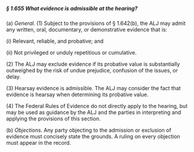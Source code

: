 ##### § 1.655 What evidence is admissible at the hearing? #####

(a) *General.* (1) Subject to the provisions of § 1.642(b), the ALJ may admit any written, oral, documentary, or demonstrative evidence that is:

(i) Relevant, reliable, and probative; and

(ii) Not privileged or unduly repetitious or cumulative.

(2) The ALJ may exclude evidence if its probative value is substantially outweighed by the risk of undue prejudice, confusion of the issues, or delay.

(3) Hearsay evidence is admissible. The ALJ may consider the fact that evidence is hearsay when determining its probative value.

(4) The Federal Rules of Evidence do not directly apply to the hearing, but may be used as guidance by the ALJ and the parties in interpreting and applying the provisions of this section.

(b) *Objections.* Any party objecting to the admission or exclusion of evidence must concisely state the grounds. A ruling on every objection must appear in the record.
